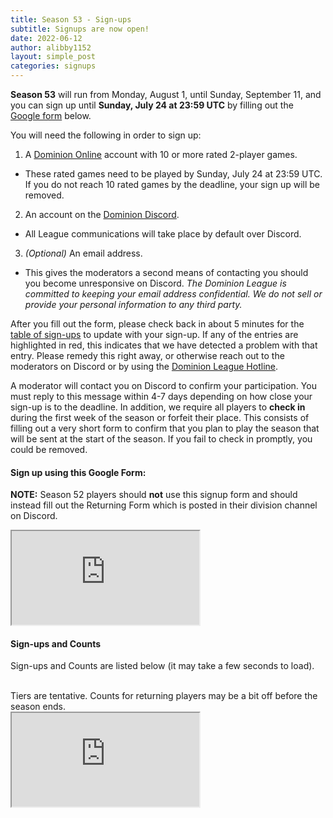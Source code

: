 ```yaml
---
title: Season 53 - Sign-ups
subtitle: Signups are now open!
date: 2022-06-12
author: alibby1152
layout: simple_post
categories: signups
---
```

**Season 53** will run from Monday, August 1, until Sunday, September 11, and you can sign up until **Sunday, July 24 at 23:59 UTC** by filling out the [Google form](#sign-up-using-this-google-form) below.

You will need the following in order to sign up:

1. A [Dominion Online](https://dominion.games) account with 10 or more rated 2-player games.
- These rated games need to be played by Sunday, July 24 at 23:59 UTC. If you do not reach 10 rated games by the deadline, your sign up will be removed.
2. An account on the [Dominion Discord](https://discord.gg/vMmmMBu).
- All League communications will take place by default over Discord.
3. *(Optional)* An email address.
- This gives the moderators a second means of contacting you should you become unresponsive on Discord. *The Dominion League is committed to keeping your email address confidential. We do not sell or provide your personal information to any third party.*

After you fill out the form, please check back in about 5 minutes for the [table of sign-ups](#sign-ups-and-counts) to update with your sign-up. If any of the entries are highlighted in red, this indicates that we have detected a problem with that entry. Please remedy this right away, or otherwise reach out to the moderators on Discord or by using the [Dominion League Hotline](http://dominionleague.org/hotline).

A moderator will contact you on Discord to confirm your participation. You must reply to this message within 4-7 days depending on how close your sign-up is to the deadline. In addition, we require all players to **check in** during the first week of the season or forfeit their place. This consists of filling out a very short form to confirm that you plan to play the season that will be sent at the start of the season. If you fail to check in promptly, you could be removed.

#### Sign up using this Google Form:

**NOTE:** Season 52 players should **not** use this signup form and should instead fill out the Returning Form which is posted in their division channel on Discord.
<br>

<div class="sheets">
<iframe src="https://docs.google.com/forms/d/e/1FAIpQLSfN-eMNz4nyD0MXRhfykgH-geOZEJNmulHDA48MYM7HS4O5Eg/viewform?embedded=true"" width=""100%"" height=""600"">Loading…</iframe>
</div>

#### Sign-ups and Counts

Sign-ups and Counts are listed below (it may take a few seconds to load).
<br>
Tiers are tentative. Counts for returning players may be a bit off before the season ends.

<div class="sheets">
  <iframe src="https://docs.google.com/spreadsheets/d/1O8-YTGYGBDFSjSReHLOmvGgBesrvMju8KEGqGWmxQpA/pubhtml"" height=""500"" width=""100%"">Loading...</iframe>
</div>